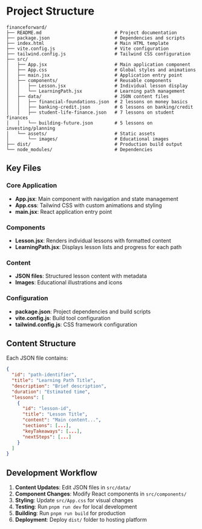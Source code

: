 # Project Structure

```
financeforward/
├── README.md                           # Project documentation
├── package.json                        # Dependencies and scripts
├── index.html                          # Main HTML template
├── vite.config.js                      # Vite configuration
├── tailwind.config.js                  # Tailwind CSS configuration
├── src/
│   ├── App.jsx                         # Main application component
│   ├── App.css                         # Global styles and animations
│   ├── main.jsx                        # Application entry point
│   ├── components/                     # Reusable components
│   │   ├── Lesson.jsx                  # Individual lesson display
│   │   └── LearningPath.jsx            # Learning path management
│   ├── data/                           # JSON content files
│   │   ├── financial-foundations.json  # 2 lessons on money basics
│   │   ├── banking-credit.json         # 6 lessons on banking/credit
│   │   ├── student-life-finance.json   # 7 lessons on student finances
│   │   └── building-future.json        # 5 lessons on investing/planning
│   └── assets/                         # Static assets
│       └── images/                     # Educational images
├── dist/                               # Production build output
└── node_modules/                       # Dependencies
```

## Key Files

### Core Application
- **App.jsx**: Main component with navigation and state management
- **App.css**: Tailwind CSS with custom animations and styling
- **main.jsx**: React application entry point

### Components
- **Lesson.jsx**: Renders individual lessons with formatted content
- **LearningPath.jsx**: Displays lesson lists and progress for each path

### Content
- **JSON files**: Structured lesson content with metadata
- **Images**: Educational illustrations and icons

### Configuration
- **package.json**: Project dependencies and build scripts
- **vite.config.js**: Build tool configuration
- **tailwind.config.js**: CSS framework configuration

## Content Structure

Each JSON file contains:
```json
{
  "id": "path-identifier",
  "title": "Learning Path Title",
  "description": "Brief description",
  "duration": "Estimated time",
  "lessons": [
    {
      "id": "lesson-id",
      "title": "Lesson Title",
      "content": "Main content...",
      "sections": [...],
      "keyTakeaways": [...],
      "nextSteps": [...]
    }
  ]
}
```

## Development Workflow

1. **Content Updates**: Edit JSON files in `src/data/`
2. **Component Changes**: Modify React components in `src/components/`
3. **Styling**: Update `src/App.css` for visual changes
4. **Testing**: Run `pnpm run dev` for local development
5. **Building**: Run `pnpm run build` for production
6. **Deployment**: Deploy `dist/` folder to hosting platform

